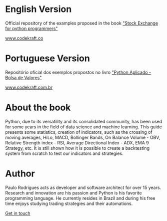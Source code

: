 English Version
================
Official repository of the examples proposed in the book ["Stock Exchange for python programmers"](https://www.amazon.com/dp/B084YWQLPY)

www.codekraft.co


Portuguese Version
==================


Repositório oficial dos exemplos propostos no livro ["Python Aplicado - Bolsa de Valores"](https://www.amazon.com.br/dp/B07QNDC8CL)

www.codekraft.com.br

About the book
================
Python, due to its versatility and its consolidated community, has been used for some years in the field of data science and machine learning. This guide presents some statistics, creation of indicators, such as the crossing of moving averages, HiLo, MACD, Bollinger Bands, On Balance Volume - OBV, Relative Strength index - RSI, Average Directional Index - ADX, EMA 9 Strategy, etc. It is still shown how it is possible to create a backtesting system from scratch to test our indicators and strategies.

Author
=======
Paulo Rodrigues acts as developer and software architect for over 15 years. Research and innovation are his passion and Python is his favorite programming language. He currently resides in Brazil and during his free time enjoys studying trading strategies and their automations.

[Get in touch](https://www.codekraft.com.br/)